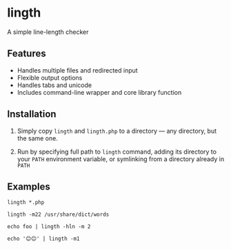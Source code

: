 # lingth

A simple line-length checker

## Features

- Handles multiple files and redirected input
- Flexible output options
- Handles tabs and unicode
- Includes command-line wrapper and core library function

## Installation

1. Simply copy `lingth` and `lingth.php` to a directory — any directory, but the
same one.

2. Run by specifying full path to `lingth` command, adding its directory to your
`PATH` environment variable, or symlinking from a directory already in `PATH`

## Examples

    lingth *.php

    lingth -m22 /usr/share/dict/words

    echo foo | lingth -hln -m 2

    echo '😊😊' | lingth -m1
